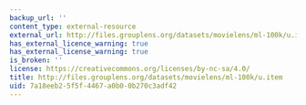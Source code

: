 ```yaml
---
backup_url: ''
content_type: external-resource
external_url: http://files.grouplens.org/datasets/movielens/ml-100k/u.item
has_external_licence_warning: true
has_external_license_warning: true
is_broken: ''
license: https://creativecommons.org/licenses/by-nc-sa/4.0/
title: http://files.grouplens.org/datasets/movielens/ml-100k/u.item
uid: 7a18eeb2-5f5f-4467-a0b0-0b270c3adf42
---
```

